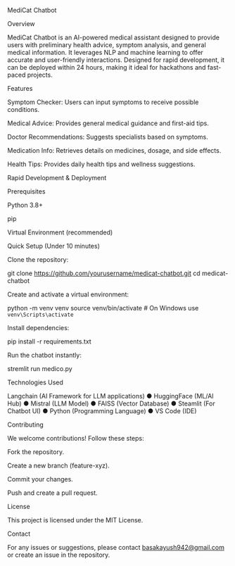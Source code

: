 MediCat Chatbot

Overview

MediCat Chatbot is an AI-powered medical assistant designed to provide users with preliminary health advice, symptom analysis, and general medical information. It leverages NLP and machine learning to offer accurate and user-friendly interactions. Designed for rapid development, it can be deployed within 24 hours, making it ideal for hackathons and fast-paced projects.

Features

Symptom Checker: Users can input symptoms to receive possible conditions.

Medical Advice: Provides general medical guidance and first-aid tips.

Doctor Recommendations: Suggests specialists based on symptoms.

Medication Info: Retrieves details on medicines, dosage, and side effects.

Health Tips: Provides daily health tips and wellness suggestions.

Rapid Development & Deployment

Prerequisites

Python 3.8+

pip

Virtual Environment (recommended)

Quick Setup (Under 10 minutes)

Clone the repository:

git clone https://github.com/yourusername/medicat-chatbot.git
cd medicat-chatbot

Create and activate a virtual environment:

python -m venv venv
source venv/bin/activate  # On Windows use `venv\Scripts\activate`

Install dependencies:

pip install -r requirements.txt

Run the chatbot instantly:

stremlit run medico.py


Technologies Used

Langchain (AI Framework for LLM applications)
● HuggingFace (ML/AI Hub)
● Mistral (LLM Model)
● FAISS (Vector Database)
● Steamlit (For Chatbot UI)
● Python (Programming Language)
● VS Code (IDE)

Contributing

We welcome contributions! Follow these steps:

Fork the repository.

Create a new branch (feature-xyz).

Commit your changes.

Push and create a pull request.

License

This project is licensed under the MIT License.

Contact

For any issues or suggestions, please contact basakayush942@gmail.com or create an issue in the repository.
